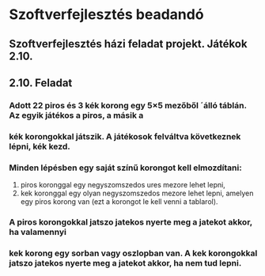 # Szoftverfejlesztés beadandó
## Szoftverfejlesztés házi feladat projekt. Játékok 2.10.

2.10. Feladat
-------------

### Adott 22 piros és 3 kék korong egy 5×5 mezőből ´álló táblán. Az egyik játékos a piros, a másik a
### kék korongokkal játszik. A játékosok felváltva következnek lépni, kék kezd.
### Minden lépésben egy saját színű korongot kell elmozdítani:

1. piros koronggal egy negyszomszedos ures mezore lehet lepni,
2. kek koronggal egy olyan negyszomszedos mezore lehet lepni, amelyen egy piros korong van (ezt a korongot le kell venni a tablarol).
   
### A piros korongokkal jatszo jatekos nyerte meg a jatekot akkor, ha valamennyi
### kek korong egy sorban vagy oszlopban van. A kek korongokkal jatszo jatekos nyerte meg a jatekot akkor, ha nem tud lepni.
